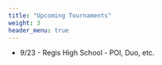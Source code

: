```yaml
---
title: "Upcoming Tournaments"
weight: 3
header_menu: true
---
```


* 9/23 - Regis High School - POI, Duo, etc.